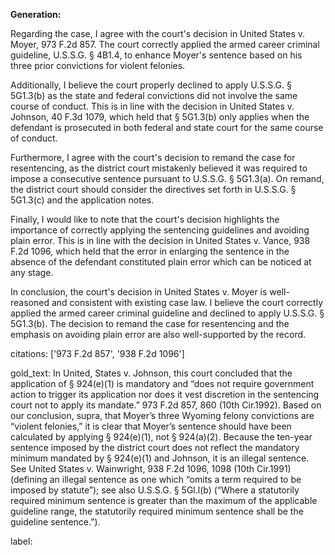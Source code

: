 **Generation:**



Regarding the case, I agree with the court's decision in United States v. Moyer, 973 F.2d 857. The court correctly applied the armed career criminal guideline, U.S.S.G. § 4B1.4, to enhance Moyer's sentence based on his three prior convictions for violent felonies.

Additionally, I believe the court properly declined to apply U.S.S.G. § 5G1.3(b) as the state and federal convictions did not involve the same course of conduct. This is in line with the decision in United States v. Johnson, 40 F.3d 1079, which held that § 5G1.3(b) only applies when the defendant is prosecuted in both federal and state court for the same course of conduct.

Furthermore, I agree with the court's decision to remand the case for resentencing, as the district court mistakenly believed it was required to impose a consecutive sentence pursuant to U.S.S.G. § 5G1.3(a). On remand, the district court should consider the directives set forth in U.S.S.G. § 5G1.3(c) and the application notes.

Finally, I would like to note that the court's decision highlights the importance of correctly applying the sentencing guidelines and avoiding plain error. This is in line with the decision in United States v. Vance, 938 F.2d 1096, which held that the error in enlarging the sentence in the absence of the defendant constituted plain error which can be noticed at any stage.

In conclusion, the court's decision in United States v. Moyer is well-reasoned and consistent with existing case law. I believe the court correctly applied the armed career criminal guideline and declined to apply U.S.S.G. § 5G1.3(b). The decision to remand the case for resentencing and the emphasis on avoiding plain error are also well-supported by the record. 

citations: ['973 F.2d 857', '938 F.2d 1096']

gold_text: In United, States v. Johnson, this court concluded that the application of § 924(e)(1) is mandatory and “does not require government action to trigger its application nor does it vest discretion in the sentencing court not to apply its mandate.” 973 F.2d 857, 860 (10th Cir.1992). Based on our conclusion, supra, that Moyer’s three Wyoming felony convictions are “violent felonies,” it is clear that Moyer’s sentence should have been calculated by applying § 924(e)(1), not § 924(a)(2). Because the ten-year sentence imposed by the district court does not reflect the mandatory minimum mandated by § 924(e)(1) and Johnson, it is an illegal sentence. See United States v. Wainwright, 938 F.2d 1096, 1098 (10th Cir.1991) (defining an illegal sentence as one which “omits a term required to be imposed by statute”); see also U.S.S.G. § 5Gl.l(b) (“Where a statutorily required minimum sentence is greater than the maximum of the applicable guideline range, the statutorily required minimum sentence shall be the guideline sentence.”).

label: 